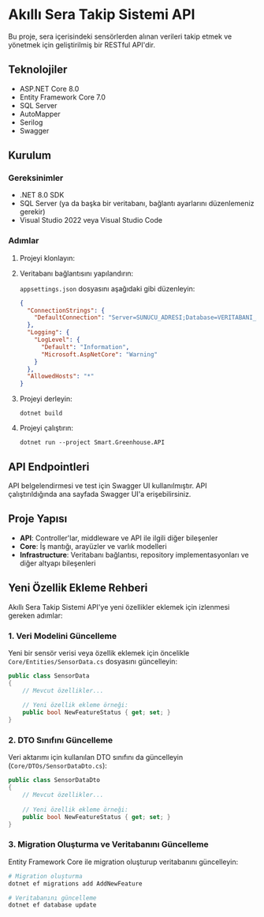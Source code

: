 # Akıllı Sera Takip Sistemi API

Bu proje, sera içerisindeki sensörlerden alınan verileri takip etmek ve yönetmek için geliştirilmiş bir RESTful API'dir.

## Teknolojiler

* ASP.NET Core 8.0
* Entity Framework Core 7.0
* SQL Server
* AutoMapper
* Serilog
* Swagger

## Kurulum

### Gereksinimler

* .NET 8.0 SDK
* SQL Server (ya da başka bir veritabanı, bağlantı ayarlarını düzenlemeniz gerekir)
* Visual Studio 2022 veya Visual Studio Code

### Adımlar

1. Projeyi klonlayın:
   

2. Veritabanı bağlantısını yapılandırın:
   
   `appsettings.json` dosyasını aşağıdaki gibi düzenleyin:
   
   ```json
   {
     "ConnectionStrings": {
       "DefaultConnection": "Server=SUNUCU_ADRESI;Database=VERITABANI_ADI;User ID=KULLANICI_ADI;Password=SIFRE;TrustServerCertificate=True;MultipleActiveResultSets=true"
     },
     "Logging": {
       "LogLevel": {
         "Default": "Information",
         "Microsoft.AspNetCore": "Warning"
       }
     },
     "AllowedHosts": "*"
   }
   ```

3. Projeyi derleyin:
   ```
   dotnet build
   ```

4. Projeyi çalıştırın:
   ```
   dotnet run --project Smart.Greenhouse.API
   ```


## API Endpointleri

API belgelendirmesi ve test için Swagger UI kullanılmıştır. API çalıştırıldığında ana sayfada Swagger UI'a erişebilirsiniz.

## Proje Yapısı

- **API**: Controller'lar, middleware ve API ile ilgili diğer bileşenler
- **Core**: İş mantığı, arayüzler ve varlık modelleri
- **Infrastructure**: Veritabanı bağlantısı, repository implementasyonları ve diğer altyapı bileşenleri

## Yeni Özellik Ekleme Rehberi

Akıllı Sera Takip Sistemi API'ye yeni özellikler eklemek için izlenmesi gereken adımlar:

### 1. Veri Modelini Güncelleme

Yeni bir sensör verisi veya özellik eklemek için öncelikle `Core/Entities/SensorData.cs` dosyasını güncelleyin:

```csharp
public class SensorData
{
    // Mevcut özellikler...
    
    // Yeni özellik ekleme örneği:
    public bool NewFeatureStatus { get; set; }
}
```

### 2. DTO Sınıfını Güncelleme

Veri aktarımı için kullanılan DTO sınıfını da güncelleyin (`Core/DTOs/SensorDataDto.cs`):

```csharp
public class SensorDataDto
{
    // Mevcut özellikler...
    
    // Yeni özellik ekleme örneği:
    public bool NewFeatureStatus { get; set; }
}
```

### 3. Migration Oluşturma ve Veritabanını Güncelleme

Entity Framework Core ile migration oluşturup veritabanını güncelleyin:

```bash
# Migration oluşturma
dotnet ef migrations add AddNewFeature

# Veritabanını güncelleme
dotnet ef database update
```
